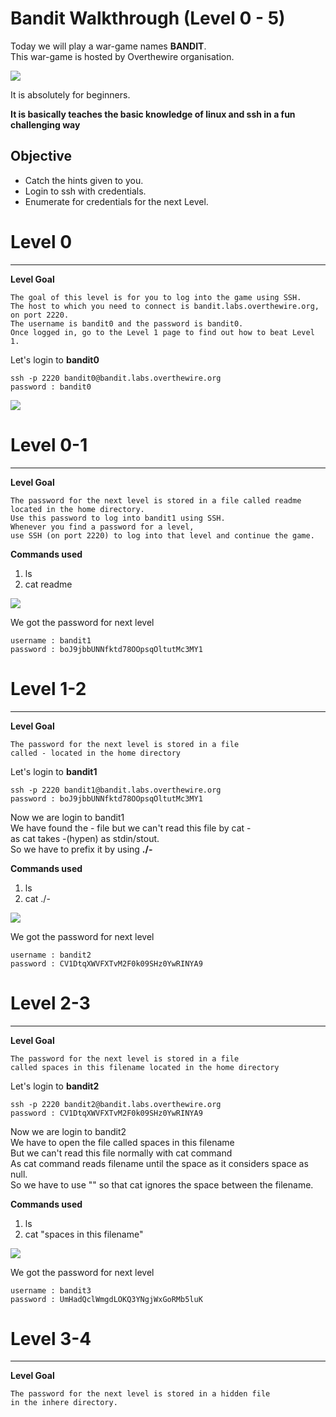 # Bandit Walkthrough (Level 0 - 5)  
  
Today we will play a war-game names **BANDIT**.  
This war-game is hosted by Overthewire organisation.  

![](/photos/bandit-photos/cat.png)

It is absolutely for beginners.  

**It is basically teaches the basic knowledge of linux and ssh in a fun challenging way**

## Objective 
  
* Catch the hints given to you. 
* Login to ssh with credentials.
* Enumerate for credentials for the next Level.

# Level 0
** **
**Level Goal**
```
The goal of this level is for you to log into the game using SSH.  
The host to which you need to connect is bandit.labs.overthewire.org,  
on port 2220.  
The username is bandit0 and the password is bandit0.   
Once logged in, go to the Level 1 page to find out how to beat Level 1.
```
  
Let's login to **bandit0**
```
ssh -p 2220 bandit0@bandit.labs.overthewire.org
password : bandit0
```

![](/photos/bandit-photos/bandit0.png)

# Level 0-1
** **
**Level Goal**
```
The password for the next level is stored in a file called readme  
located in the home directory.  
Use this password to log into bandit1 using SSH.
Whenever you find a password for a level,
use SSH (on port 2220) to log into that level and continue the game.
```

**Commands used**
1. ls
2. cat readme

![](/photos/bandit-photos/bandit0-1.png)

We got the password for next level
```
username : bandit1
password : boJ9jbbUNNfktd78OOpsqOltutMc3MY1
```

# Level 1-2
** **
**Level Goal**
```
The password for the next level is stored in a file  
called - located in the home directory
```

Let's login to **bandit1**
```
ssh -p 2220 bandit1@bandit.labs.overthewire.org
password : boJ9jbbUNNfktd78OOpsqOltutMc3MY1
```

Now we are login to bandit1  
We have found the - file but we can't read this file by cat -      
as cat takes -(hypen) as stdin/stout.  
So we have to prefix it by using **./-**

**Commands used**
1. ls
2. cat ./-

![](/photos/bandit-photos/bandit1-2.png)

We got the password for next level
```
username : bandit2
password : CV1DtqXWVFXTvM2F0k09SHz0YwRINYA9
```

# Level 2-3
** **
**Level Goal**
```
The password for the next level is stored in a file  
called spaces in this filename located in the home directory
```

Let's login to **bandit2**
```
ssh -p 2220 bandit2@bandit.labs.overthewire.org
password : CV1DtqXWVFXTvM2F0k09SHz0YwRINYA9
```

Now we are login to bandit2  
We have to open the file called spaces in this filename  
But we can't read this file normally with cat command  
As cat command reads filename until the space as it considers space as null.    
So we have to use "" so that cat ignores the space between the filename.

**Commands used**
1. ls
2. cat "spaces in this filename"

![](/photos/bandit-photos/bandit2-3.png)

We got the password for next level
```
username : bandit3
password : UmHadQclWmgdLOKQ3YNgjWxGoRMb5luK
```

# Level 3-4
** **
**Level Goal**
```
The password for the next level is stored in a hidden file  
in the inhere directory.
```
